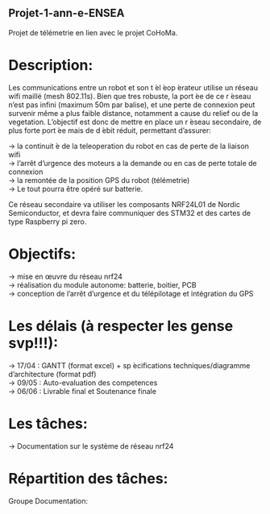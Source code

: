 ## Projet-1-ann-e-ENSEA

Projet de télémetrie en lien avec le projet CoHoMa.

# Description:
Les communications entre un robot et son t ́el ́eop ́erateur utilise un réseau wifi maillé (mesh 802.11s). Bien que tres robuste, la port ́ee de ce r ́eseau n’est pas infini (maximum 50m par balise), et une perte de connexion peut survenir même a plus faible distance, notamment a cause du relief ou de la vegetation.
L’objectif est donc de mettre en place un r ́eseau secondaire, de plus forte port ́ee mais de d ́ebit réduit, permettant d’assurer:

-> la continuit ́e de la teleoperation du robot en cas de perte de la liaison wifi  
-> l’arrêt d’urgence des moteurs a la demande ou en cas de perte totale de connexion  
-> la remontée de la position GPS du robot (télémetrie)  
-> Le tout pourra être opéré sur batterie.  


Ce réseau secondaire va utiliser les composants NRF24L01 de Nordic Semiconductor, et devra faire communiquer des STM32 et des cartes de type Raspberry pi zero.


# Objectifs:
-> mise en œuvre du réseau nrf24  
-> réalisation du module autonome: batterie, boitier, PCB  
-> conception de l’arrêt d’urgence et du télépilotage et intégration du GPS  


# Les délais (à respecter les gense svp!!!):
-> 17/04 : GANTT (format excel) + sp ́ecifications techniques/diagramme d’architecture (format pdf)  
-> 09/05 : Auto-evaluation des competences  
-> 06/06 : Livrable final et Soutenance finale  

# Les tâches:
-> Documentation sur le système de réseau nrf24  


# Répartition des tâches:

Groupe Documentation: 
